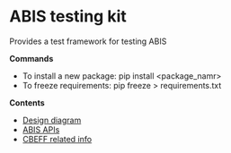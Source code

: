 # ABIS testing kit
Provides a test framework for testing ABIS

**Commands**

* To install a new package: pip install <package_namr>
* To freeze requirements: pip freeze > requirements.txt


**Contents**
* [Design diagram](./docs/images/ABIS-kit%20diagram.jpg)
* [ABIS APIs](./docs/apis.md)
* [CBEFF related info](./docs/cbeff.xml.md)
